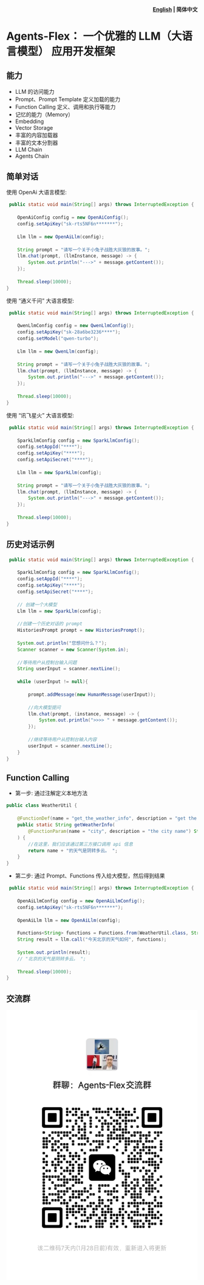 <h4 align="right"><a href="./readme.md">English</a> | <strong>简体中文</strong></h4>




# Agents-Flex： 一个优雅的 LLM（大语言模型） 应用开发框架

## 能力

- LLM 的访问能力
- Prompt、Prompt Template 定义加载的能力
- Function Calling 定义、调用和执行等能力
- 记忆的能力（Memory）
- Embedding
- Vector Storage
- 丰富的内容加载器
- 丰富的文本分割器
- LLM Chain
- Agents Chain

## 简单对话

使用 OpenAi 大语言模型:

```java
 public static void main(String[] args) throws InterruptedException {

    OpenAiConfig config = new OpenAiConfig();
    config.setApiKey("sk-rts5NF6n*******");

    Llm llm = new OpenAiLlm(config);

    String prompt = "请写一个关于小兔子战胜大灰狼的故事。";
    llm.chat(prompt, (llmInstance, message) -> {
        System.out.println("--->" + message.getContent());
    });

    Thread.sleep(10000);
}
```

使用 “通义千问” 大语言模型:

```java
 public static void main(String[] args) throws InterruptedException {

    QwenLlmConfig config = new QwenLlmConfig();
    config.setApiKey("sk-28a6be3236****");
    config.setModel("qwen-turbo");

    Llm llm = new QwenLlm(config);

    String prompt = "请写一个关于小兔子战胜大灰狼的故事。";
    llm.chat(prompt, (llmInstance, message) -> {
        System.out.println("--->" + message.getContent());
    });

    Thread.sleep(10000);
}
```



使用 “讯飞星火” 大语言模型:

```java
 public static void main(String[] args) throws InterruptedException {

    SparkLlmConfig config = new SparkLlmConfig();
    config.setAppId("****");
    config.setApiKey("****");
    config.setApiSecret("****");

    Llm llm = new SparkLlm(config);

    String prompt = "请写一个关于小兔子战胜大灰狼的故事。";
    llm.chat(prompt, (llmInstance, message) -> {
        System.out.println("--->" + message.getContent());
    });

    Thread.sleep(10000);
}
```

## 历史对话示例


```java
 public static void main(String[] args) throws InterruptedException {

    SparkLlmConfig config = new SparkLlmConfig();
    config.setAppId("****");
    config.setApiKey("****");
    config.setApiSecret("****");

    // 创建一个大模型
    Llm llm = new SparkLlm(config);

    //创建一个历史对话的 prompt
    HistoriesPrompt prompt = new HistoriesPrompt();

    System.out.println("您想问什么？");
    Scanner scanner = new Scanner(System.in);

    //等待用户从控制台输入问题
    String userInput = scanner.nextLine();

    while (userInput != null){

        prompt.addMessage(new HumanMessage(userInput));

        //向大模型提问
        llm.chat(prompt, (instance, message) -> {
            System.out.println(">>>> " + message.getContent());
        });

        //继续等待用户从控制台输入内容
        userInput = scanner.nextLine();
    }
}
```



## Function Calling

- 第一步: 通过注解定义本地方法

```java
public class WeatherUtil {

    @FunctionDef(name = "get_the_weather_info", description = "get the weather info")
    public static String getWeatherInfo(
        @FunctionParam(name = "city", description = "the city name") String name
    ) {
        //在这里，我们应该通过第三方接口调用 api 信息
        return name + "的天气是阴转多云。 ";
    }
}

```

- 第二步: 通过 Prompt、Functions 传入给大模型，然后得到结果

```java
 public static void main(String[] args) throws InterruptedException {

    OpenAiLlmConfig config = new OpenAiLlmConfig();
    config.setApiKey("sk-rts5NF6n*******");

    OpenAiLlm llm = new OpenAiLlm(config);

    Functions<String> functions = Functions.from(WeatherUtil.class, String.class);
    String result = llm.call("今天北京的天气如何", functions);

    System.out.println(result);
    // "北京的天气是阴转多云。 ";

    Thread.sleep(10000);
}
```

## 交流群

![](./docs/assets/images/wechat-group.jpg)

